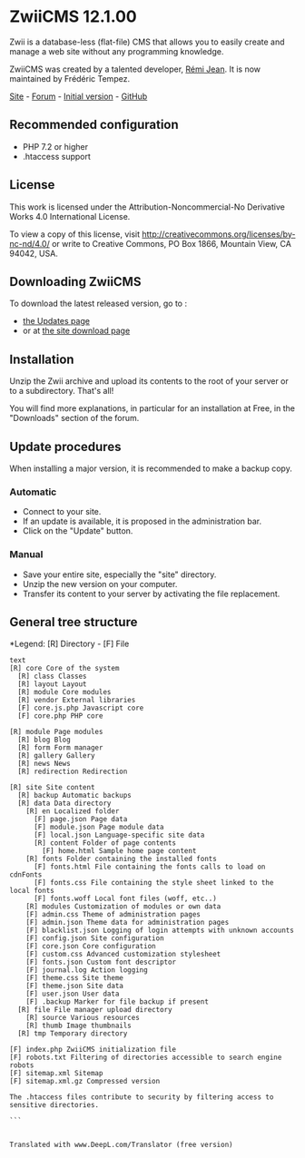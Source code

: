 # ZwiiCMS 12.1.00

Zwii is a database-less (flat-file) CMS that allows you to easily create and manage a web site without any programming knowledge.

ZwiiCMS was created by a talented developer, [Rémi Jean](https://remijean.fr/). It is now maintained by Frédéric Tempez.

[Site](http://zwiicms.fr/) - [Forum](http://forum.zwiicms.com/) - [Initial version](https://github.com/remijean/ZwiiCMS/) - [GitHub](https://github.com/fredtempez/ZwiiCMS)

## Recommended configuration

* PHP 7.2 or higher
* .htaccess support

## License

This work is licensed under the Attribution-Noncommercial-No Derivative Works 4.0 International License. 

To view a copy of this license, visit http://creativecommons.org/licenses/by-nc-nd/4.0/ or write to Creative Commons, PO Box 1866, Mountain View, CA 94042, USA.

## Downloading ZwiiCMS

To download the latest released version, go to :
- [the Updates page](https://forge.chapril.org/ZwiiCMS-Team/ZwiiCMS/releases)
- or at [the site download page](https://zwiicms.fr/telechargement) 


## Installation

Unzip the Zwii archive and upload its contents to the root of your server or to a subdirectory. That's all!

You will find more explanations, in particular for an installation at Free, in the "Downloads" section of the forum.


## Update procedures

When installing a major version, it is recommended to make a backup copy.

### Automatic

* Connect to your site.
* If an update is available, it is proposed in the administration bar.
* Click on the "Update" button.

### Manual

* Save your entire site, especially the "site" directory.
* Unzip the new version on your computer.
* Transfer its content to your server by activating the file replacement.


## General tree structure

*Legend: [R] Directory - [F] File

````
text
[R] core Core of the system
  [R] class Classes
  [R] layout Layout
  [R] module Core modules
  [R] vendor External libraries
  [F] core.js.php Javascript core
  [F] core.php PHP core

[R] module Page modules
  [R] blog Blog
  [R] form Form manager
  [R] gallery Gallery
  [R] news News
  [R] redirection Redirection

[R] site Site content
  [R] backup Automatic backups
  [R] data Data directory
    [R] en Localized folder
      [F] page.json Page data
      [F] module.json Page module data
      [F] local.json Language-specific site data
      [R] content Folder of page contents
        [F] home.html Sample home page content
    [R] fonts Folder containing the installed fonts
      [F] fonts.html File containing the fonts calls to load on cdnFonts
      [F] fonts.css File containing the style sheet linked to the local fonts
      [F] fonts.woff Local font files (woff, etc..)
    [R] modules Customization of modules or own data
    [F] admin.css Theme of administration pages
    [F] admin.json Theme data for administration pages
    [F] blacklist.json Logging of login attempts with unknown accounts
    [F] config.json Site configuration
    [F] core.json Core configuration
    [F] custom.css Advanced customization stylesheet
    [F] fonts.json Custom font descriptor
    [F] journal.log Action logging
    [F] theme.css Site theme
    [F] theme.json Site data
    [F] user.json User data
    [F] .backup Marker for file backup if present
  [R] file File manager upload directory
    [R] source Various resources
    [R] thumb Image thumbnails
  [R] tmp Temporary directory

[F] index.php ZwiiCMS initialization file
[F] robots.txt Filtering of directories accessible to search engine robots
[F] sitemap.xml Sitemap
[F] sitemap.xml.gz Compressed version

The .htaccess files contribute to security by filtering access to sensitive directories.

```


Translated with www.DeepL.com/Translator (free version)
